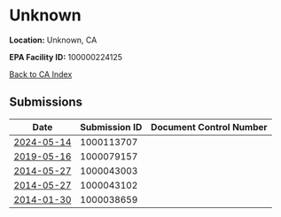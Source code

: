 # Unknown

**Location:** Unknown, CA

**EPA Facility ID:** 100000224125

[Back to CA Index](../../index.md)

## Submissions

| Date | Submission ID | Document Control Number |
|------|--------------|-------------------------|
| [2024-05-14](submissions/1000113707.md) | 1000113707 |  |
| [2019-05-16](submissions/1000079157.md) | 1000079157 |  |
| [2014-05-27](submissions/1000043003.md) | 1000043003 |  |
| [2014-05-27](submissions/1000043102.md) | 1000043102 |  |
| [2014-01-30](submissions/1000038659.md) | 1000038659 |  |
